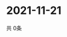 # 2021-11-21
  共 0条

  <!-- BEGIN -->
  <!-- 最后更新时间Sun Nov 21 2021 16:05:07 GMT+0000 (Coordinated Universal Time) -->
  
  <!-- END -->
  
  